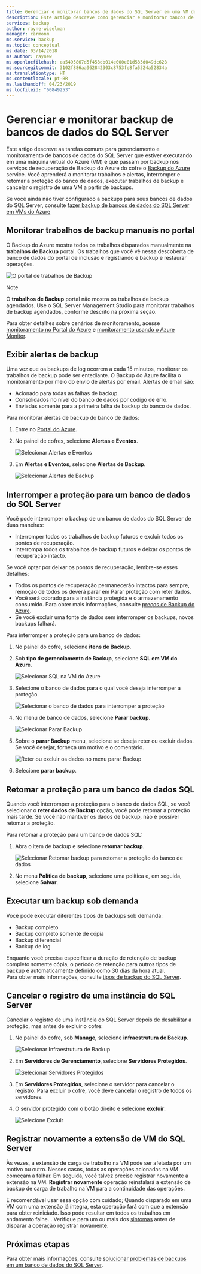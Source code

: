 ```yaml
---
title: Gerenciar e monitorar bancos de dados do SQL Server em uma VM do Azure que é feito backup pelo Backup do Azure | Microsoft Docs
description: Este artigo descreve como gerenciar e monitorar bancos de dados do SQL Server em execução em uma VM do Azure.
services: backup
author: rayne-wiselman
manager: carmonm
ms.service: backup
ms.topic: conceptual
ms.date: 03/14/2018
ms.author: raynew
ms.openlocfilehash: ea5495867d5f453db014e000e01d533d049dc628
ms.sourcegitcommit: 3102f886aa962842303c8753fe8fa5324a52834a
ms.translationtype: HT
ms.contentlocale: pt-BR
ms.lasthandoff: 04/23/2019
ms.locfileid: "60849253"
---
```

# <a name="manage-and-monitor-backed-up-sql-server-databases"></a>Gerenciar e monitorar backup de bancos de dados do SQL Server

Este artigo descreve as tarefas comuns para gerenciamento e monitoramento de bancos de dados do SQL Server que estiver executando em uma máquina virtual do Azure (VM) e que passam por backup nos serviços de recuperação de Backup do Azure do cofre o [Backup do Azure](backup-overview.md) service. Você aprenderá a monitorar trabalhos e alertas, interromper e retomar a proteção do banco de dados, executar trabalhos de backup e cancelar o registro de uma VM a partir de backups.

Se você ainda não tiver configurado a backups para seus bancos de dados do SQL Server, consulte [fazer backup de bancos de dados do SQL Server em VMs do Azure](backup-azure-sql-database.md)

## <a name="monitor-manual-backup-jobs-in-the-portal"></a>Monitorar trabalhos de backup manuais no portal

O Backup do Azure mostra todos os trabalhos disparados manualmente na **trabalhos de Backup** portal. Os trabalhos que você vê nessa descoberta de banco de dados do portal de inclusão e registrando e backup e restaurar operações.

![O portal de trabalhos de Backup](./media/backup-azure-sql-database/jobs-list.png)

> [!NOTE]
> O **trabalhos de Backup** portal não mostra os trabalhos de backup agendados. Use o SQL Server Management Studio para monitorar trabalhos de backup agendados, conforme descrito na próxima seção.
>

Para obter detalhes sobre cenários de monitoramento, acesse [monitoramento no Portal do Azure](backup-azure-monitoring-built-in-monitor.md) e [monitoramento usando o Azure Monitor](backup-azure-monitoring-use-azuremonitor.md).  


## <a name="view-backup-alerts"></a>Exibir alertas de backup

Uma vez que os backups de log ocorrem a cada 15 minutos, monitorar os trabalhos de backup pode ser entediante. O Backup do Azure facilita o monitoramento por meio do envio de alertas por email. Alertas de email são:

- Acionado para todas as falhas de backup.
- Consolidados no nível do banco de dados por código de erro.
- Enviadas somente para a primeira falha de backup do banco de dados.

Para monitorar alertas de backup do banco de dados:

1. Entre no [Portal do Azure](https://portal.azure.com).

2. No painel de cofres, selecione **Alertas e Eventos**.

   ![Selecionar Alertas e Eventos](./media/backup-azure-sql-database/vault-menu-alerts-events.png)

3. Em **Alertas e Eventos**, selecione **Alertas de Backup**.

   ![Selecionar Alertas de Backup](./media/backup-azure-sql-database/backup-alerts-dashboard.png)

## <a name="stop-protection-for-a-sql-server-database"></a>Interromper a proteção para um banco de dados do SQL Server

Você pode interromper o backup de um banco de dados do SQL Server de duas maneiras:

* Interromper todos os trabalhos de backup futuros e excluir todos os pontos de recuperação.
* Interrompa todos os trabalhos de backup futuros e deixar os pontos de recuperação intacto.

Se você optar por deixar os pontos de recuperação, lembre-se esses detalhes:

* Todos os pontos de recuperação permanecerão intactos para sempre, remoção de todos os deverá parar em Parar proteção com reter dados.
* Você será cobrado para a instância protegida e o armazenamento consumido. Para obter mais informações, consulte [preços de Backup do Azure](https://azure.microsoft.com/pricing/details/backup/).
* Se você excluir uma fonte de dados sem interromper os backups, novos backups falhará.

Para interromper a proteção para um banco de dados:

1. No painel do cofre, selecione **itens de Backup**.

2. Sob **tipo de gerenciamento de Backup**, selecione **SQL em VM do Azure**.

    ![Selecionar SQL na VM do Azure](./media/backup-azure-sql-database/sql-restore-backup-items.png)

3. Selecione o banco de dados para o qual você deseja interromper a proteção.

    ![Selecionar o banco de dados para interromper a proteção](./media/backup-azure-sql-database/sql-restore-sql-in-vm.png)

4. No menu de banco de dados, selecione **Parar backup**.

    ![Selecionar Parar Backup](./media/backup-azure-sql-database/stop-db-button.png)


5. Sobre o **parar Backup** menu, selecione se deseja reter ou excluir dados. Se você desejar, forneça um motivo e o comentário.

    ![Reter ou excluir os dados no menu parar Backup](./media/backup-azure-sql-database/stop-backup-button.png)

6. Selecione **parar backup**.


## <a name="resume-protection-for-a-sql-database"></a>Retomar a proteção para um banco de dados SQL

Quando você interromper a proteção para o banco de dados SQL, se você selecionar o **reter dados de Backup** opção, você pode retomar a proteção mais tarde. Se você não mantiver os dados de backup, não é possível retomar a proteção.

Para retomar a proteção para um banco de dados SQL:

1. Abra o item de backup e selecione **retomar backup**.

    ![Selecionar Retomar backup para retomar a proteção do banco de dados](./media/backup-azure-sql-database/resume-backup-button.png)

2. No menu **Política de backup**, selecione uma política e, em seguida, selecione **Salvar**.

## <a name="run-an-on-demand-backup"></a>Executar um backup sob demanda

Você pode executar diferentes tipos de backups sob demanda:

* Backup completo
* Backup completo somente de cópia
* Backup diferencial
* Backup de log

Enquanto você precisa especificar a duração de retenção de backup completo somente cópia, o período de retenção para outros tipos de backup é automaticamente definido como 30 dias da hora atual. <br/>
Para obter mais informações, consulte [tipos de backup do SQL Server](backup-architecture.md#sql-server-backup-types).

## <a name="unregister-a-sql-server-instance"></a>Cancelar o registro de uma instância do SQL Server

Cancelar o registro de uma instância do SQL Server depois de desabilitar a proteção, mas antes de excluir o cofre:

1. No painel do cofre, sob **Manage**, selecione **infraestrutura de Backup**.  

   ![Selecionar Infraestrutura de Backup](./media/backup-azure-sql-database/backup-infrastructure-button.png)

2. Em **Servidores de Gerenciamento**, selecione **Servidores Protegidos**.

   ![Selecionar Servidores Protegidos](./media/backup-azure-sql-database/protected-servers.png)

3. Em **Servidores Protegidos**, selecione o servidor para cancelar o registro. Para excluir o cofre, você deve cancelar o registro de todos os servidores.

4. O servidor protegido com o botão direito e selecione **excluir**.

   ![Selecione Excluir](./media/backup-azure-sql-database/delete-protected-server.png)

## <a name="re-register-extension-on-the-sql-server-vm"></a>Registrar novamente a extensão de VM do SQL Server

Às vezes, a extensão de carga de trabalho na VM pode ser afetada por um motivo ou outro. Nesses casos, todas as operações acionadas na VM começam a falhar. Em seguida, você talvez precise registrar novamente a extensão na VM. **Registrar novamente** operação reinstalará a extensão de backup de carga de trabalho na VM para a continuidade das operações.  <br>

É recomendável usar essa opção com cuidado; Quando disparado em uma VM com uma extensão já íntegra, esta operação fará com que a extensão para obter reiniciado. Isso pode resultar em todos os trabalhos em andamento falhe. . Verifique para um ou mais dos [sintomas](backup-sql-server-azure-troubleshoot.md#symptoms) antes de disparar a operação registrar novamente.

## <a name="next-steps"></a>Próximas etapas

Para obter mais informações, consulte [solucionar problemas de backups em um banco de dados do SQL Server](backup-sql-server-azure-troubleshoot.md).
